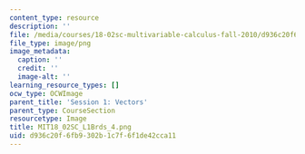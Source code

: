 ```yaml
---
content_type: resource
description: ''
file: /media/courses/18-02sc-multivariable-calculus-fall-2010/d936c20f6fb9302b1c7f6f1de42cca11_MIT18_02SC_L1Brds_4.png
file_type: image/png
image_metadata:
  caption: ''
  credit: ''
  image-alt: ''
learning_resource_types: []
ocw_type: OCWImage
parent_title: 'Session 1: Vectors'
parent_type: CourseSection
resourcetype: Image
title: MIT18_02SC_L1Brds_4.png
uid: d936c20f-6fb9-302b-1c7f-6f1de42cca11
---
```

